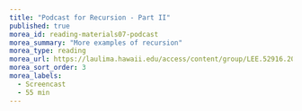```yaml
---
title: "Podcast for Recursion - Part II"
published: true
morea_id: reading-materials07-podcast
morea_summary: "More examples of recursion"
morea_type: reading
morea_url: https://laulima.hawaii.edu/access/content/group/LEE.52916.201430/Podcasts/ICS211_Session07_Recursion%20II.mov
morea_sort_order: 3
morea_labels:
  - Screencast
  - 55 min
---
```



